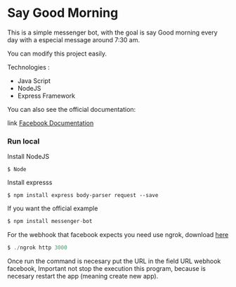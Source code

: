 # Say Good Morning

This is a simple messenger bot, with the goal is say Good morning every day with a especial message around 7:30 am.

You can modify this project easily.

Technologies :
    
  - Java Script
  - NodeJS
  - Express Framework
  
You can also see the official documentation:

link [Facebook Documentation][facebook]

### Run local

Install NodeJS

```Js
$ Node
```

Install expresss

```Js
$ npm install express body-parser request --save
```

If you want the official example
```js
$ npm install messenger-bot
```
For the webhook that facebook expects you need use ngrok, download [here][ngrok]

```js
$ ./ngrok http 3000
```

Once run the command is necesary put the URL in the field URL webhook facebook, Important not stop the execution this program, because is necesary restart the app (meaning create new app).

[facebook]: <https://developers.facebook.com/docs/messenger-platform/quickstart>
[ngrok]: <https://ngrok.com/>